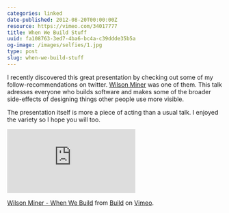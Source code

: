```yaml
---
categories: linked
date-published: 2012-08-20T00:00:00Z
resource: https://vimeo.com/34017777
title: When We Build Stuff
uuid: fa108763-3ed7-4ba6-bc4a-c39ddde35b5a
og-image: /images/selfies/1.jpg
type: post
slug: when-we-build-stuff
---
```

I recently discovered this great presentation by checking out some of my follow-recommendations on
twitter. [Wilson Miner](https://twitter.com/wilsonminer) was one of them.
This talk adresses everyone who builds software and makes some of the broader side-effects
of designing things other people use more visible.

The presentation itself is more a piece of acting than a usual talk.
I enjoyed the variety so I hope you will too.

<div><iframe src="https://player.vimeo.com/video/34017777?byline=0&amp;portrait=0&amp;color=a5e2a1" frameborder="0" webkitAllowFullScreen mozallowfullscreen allowFullScreen></iframe></div>

<p><a href="http://vimeo.com/34017777">Wilson Miner - When We Build</a> from <a href="http://vimeo.com/build">Build</a> on <a href="http://vimeo.com">Vimeo</a>.</p>
